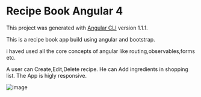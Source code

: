 # Recipe Book Angular 4

This project was generated with [Angular CLI](https://github.com/angular/angular-cli) version 1.1.1.

This is a recipe book app build using angular and bootstrap.

i haved used all the core concepts of angular like routing,observables,forms etc.

A user can Create,Edit,Delete recipe. He can Add ingredients in shopping list. The App is higly responsive.

![image](https://{postimg.org/image/mxsn2to6t/})
